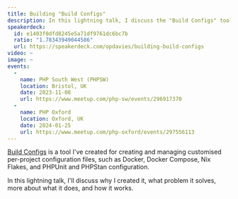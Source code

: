```yaml
---
title: Building "Build Configs"
description: In this lightning talk, I discuss the "Build Configs" tool I've built to create configuration files.
speakerdeck:
  id: e1403f0dfd8245e5a71df9761dc6bc7b
  ratio: "1.78343949044586"
  url: https://speakerdeck.com/opdavies/building-build-configs
video: ~
image: ~
events:
  -
    name: PHP South West (PHPSW)
    location: Bristol, UK
    date: 2023-11-08
    url: https://www.meetup.com/php-sw/events/296917370
  -
    name: PHP Oxford
    location: Oxford, UK
    date: 2024-01-25
    url: https://www.meetup.com/php-oxford/events/297556113
---
```


[Build Configs](/build-configs) is a tool I've created for creating and managing customised per-project configuration files, such as Docker, Docker Compose, Nix Flakes, and PHPUnit and PHPStan configuration.

In this lightning talk, I'll discuss why I created it, what problem it solves, more about what it does, and how it works.
